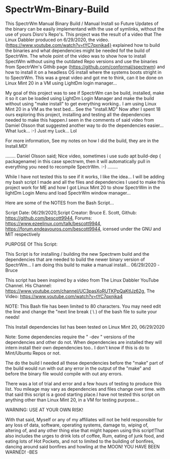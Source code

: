 # SpectrWm-Binary-Build
This SpectrWm Manual Binary Build / Manual Install so Future Updates of the binary can be easily implementand with the use of symlinks, without the use
of yours Disro's Repo's.
This project was the result of a video that The Linux Dabbler produced on 6/29/2020, the video.(https://www.youtube.com/watch?v=tYC7qxnjka4}
explained how to build the binaries and what dependencies might be needed fof the build of SpectrWm.
The whole point of the video was to show how to install SpectWm without using the outdated Repo versions and use the binaries from SpectrWm's Githib page
(https://github.com/conformal/spectrwm) and how to install it on a headless OS install where the systems boots stright in to SpectrWm.
This was a great video and got me to think, can it be done on Linux Mint 20 in a VM using LightDm login manager...

My goal of this project was to see if SpectrWm can be build, installed, make it so it can be loaded using LightDm Login Manager and make the build without
using "make install" to get everything working..
I am using Linux Mint 20 in a VM as the test bed... See the "install.MD"
Now after I spent 18 ours exploring this project, installing and testing all the dependencies needed to make this happen.I seen in the comments of
said video from Damiel Olsson that suggested another way to do the dependencies easier... What luck... :-) Just my Luck... Lol

For more information, See my notes on how I did the build, they are in the Install.MD!

........
Daniel Olsson said;
Nice video, sometimes i use sudo apt build-dep ( packagename) in this case spectrwm, then it will automatically pull in everything you need to recompile
SpectrWm. :-)
........

While I have not tested this to see if it works, I like the idea...
I will be adding my bash script I made and all the files and dependencies I used to make this project work for ME and how I got Linux Mint 20 to show
SpectrWm in the lightDm Login Menu and load SpectrWm window manager...


Here are some of the NOTES from the Bash Script...

Script Date: 06/29/2020,Script Creator: Bruce E. Scott, Github: https://github.com/bescott9944, Forums: https://www.ezeelinux.com/talk/bescott9944, https://forum.endeavouros.com/bescott9944, icensed under the GNU and MIT respectively

PURPOSE Of This Script:

This Script is for installing / building the new Spectrwm build and the dependencies that are needed to build the newer binary version
of SpectrWm... I am doing this build to make a manual install... 06/29/2020 -Bruce

This script has been inspired by a video from The Linux Dabbler YouTube Channel. His Channel: https://www.youtube.com/channel/UC3pasXoRUTKPpQaKtlJz62g,
The Video: https://www.youtube.com/watch?v=tYC7qxnjka4

NOTE: This Bash file has been limited to 80 characters. You may need edit the line and change the "next line break ( \ )
of the bash file to suite your needs!

This Install dependencies list has been tested on Linux Mint 20, 06/29/2020

Note: Some dependencies require the " -dev " versions of the dependencies and other do not. When dependencies are installed they will intern install their own dependencies too.. I don't know if this is do to Mint/Ubuntu Repos or not.

The do the build I needed all these dependencies before the "make" part of the build would run with out any error in the output of the "make" and before the binary file would compile with out any errors.

There was a lot of trial and error and a few hours of testing to produce this list. You mileage may vary as dependencies and files change over time.
with that said this script is a good starting place.I have not tested this script on anything other than Linux Mint 20, in a VM for testing purpose...

WARNING: USE AT YOUR OWN RISK!

With that said, Myself or any of my affiliates will not be held responsible for any loss of data, software, operating systems, damage to, wiping of, altering of, and any other thing else that might happen using this script!That also includes the urges to drink lots of coffee, Rum, eating of junk food, and eating lots of
Hot Pockets, and not to limited to the building of bonfires, dancing around said bonfires and howling at the MOON!
YOU HAVE BEEN WARNED! -BES

